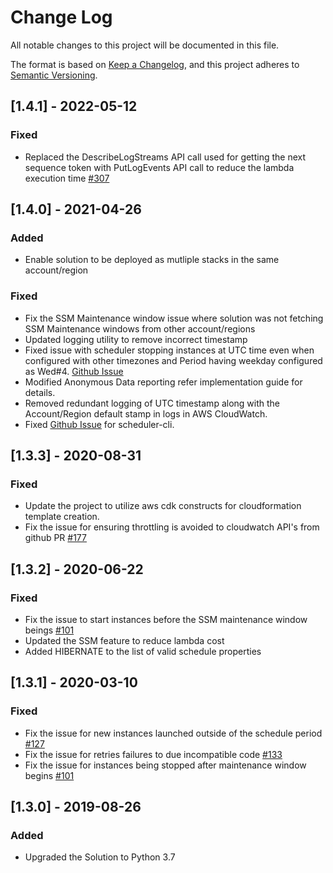 # Change Log
All notable changes to this project will be documented in this file.

The format is based on [Keep a Changelog](https://keepachangelog.com/en/1.0.0/),
and this project adheres to [Semantic Versioning](https://semver.org/spec/v2.0.0.html).

## [1.4.1] - 2022-05-12
### Fixed
- Replaced the DescribeLogStreams API call used for getting the next sequence token with PutLogEvents API call to reduce the lambda execution time [#307](https://github.com/awslabs/aws-instance-scheduler/issues/307)

## [1.4.0] - 2021-04-26
### Added
- Enable solution to be deployed as mutliple stacks in the same account/region
### Fixed
- Fix the SSM Maintenance window issue where solution was not fetching SSM Maintenance windows from other account/regions
- Updated logging utility to remove incorrect timestamp
- Fixed issue with scheduler stopping instances at UTC time even when configured with other timezones and Period having weekday configured as Wed#4. [Github Issue](https://github.com/awslabs/aws-instance-scheduler/issues/238)
- Modified Anonymous Data reporting refer implementation guide for details.
- Removed redundant logging of UTC timestamp along with the Account/Region default stamp in logs in AWS CloudWatch.
- Fixed [Github Issue](https://github.com/awslabs/aws-instance-scheduler/issues/184) for scheduler-cli.

## [1.3.3] - 2020-08-31
### Fixed
- Update the project to utilize aws cdk constructs for cloudformation template creation.
- Fix the issue for ensuring throttling is avoided to cloudwatch API's from github PR [#177](https://github.com/awslabs/aws-instance-scheduler/pull/177)
## [1.3.2] - 2020-06-22
### Fixed
- Fix the issue to start instances before the SSM maintenance window beings [#101](https://github.com/awslabs/aws-instance-scheduler/issues/101)
- Updated the SSM feature to reduce lambda cost 
- Added HIBERNATE to the list of valid schedule properties


## [1.3.1] - 2020-03-10
### Fixed
- Fix the issue for new instances launched outside of the schedule period [#127](https://github.com/awslabs/aws-instance-scheduler/issues/127)
- Fix the issue for retries failures to due incompatible code [#133](https://github.com/awslabs/aws-instance-scheduler/issues/133)
- Fix the issue for instances being stopped after maintenance window begins [#101](https://github.com/awslabs/aws-instance-scheduler/issues/101)

## [1.3.0] - 2019-08-26
### Added
- Upgraded the Solution to Python 3.7
